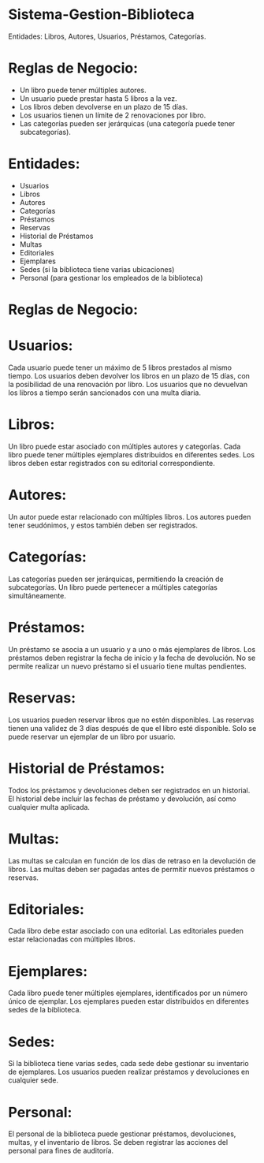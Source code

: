 # Sistema-Gestion-Biblioteca

Entidades: Libros, Autores, Usuarios, Préstamos, Categorías.
# Reglas de Negocio:
- Un libro puede tener múltiples autores.
- Un usuario puede prestar hasta 5 libros a la vez.
- Los libros deben devolverse en un plazo de 15 días.
- Los usuarios tienen un límite de 2 renovaciones por libro.
- Las categorías pueden ser jerárquicas (una categoría puede tener subcategorías).

# Entidades:
- Usuarios
- Libros
- Autores
- Categorías
- Préstamos
- Reservas
- Historial de Préstamos
- Multas
- Editoriales
- Ejemplares
- Sedes (si la biblioteca tiene varias ubicaciones)
- Personal (para gestionar los empleados de la biblioteca)

# Reglas de Negocio:

# Usuarios:
Cada usuario puede tener un máximo de 5 libros prestados al mismo tiempo.
Los usuarios deben devolver los libros en un plazo de 15 días, con la posibilidad de una renovación por libro.
Los usuarios que no devuelvan los libros a tiempo serán sancionados con una multa diaria.

# Libros:
Un libro puede estar asociado con múltiples autores y categorías.
Cada libro puede tener múltiples ejemplares distribuidos en diferentes sedes.
Los libros deben estar registrados con su editorial correspondiente.

# Autores:
Un autor puede estar relacionado con múltiples libros.
Los autores pueden tener seudónimos, y estos también deben ser registrados.

# Categorías:
Las categorías pueden ser jerárquicas, permitiendo la creación de subcategorías.
Un libro puede pertenecer a múltiples categorías simultáneamente.

# Préstamos:
Un préstamo se asocia a un usuario y a uno o más ejemplares de libros.
Los préstamos deben registrar la fecha de inicio y la fecha de devolución.
No se permite realizar un nuevo préstamo si el usuario tiene multas pendientes.

# Reservas:
Los usuarios pueden reservar libros que no estén disponibles.
Las reservas tienen una validez de 3 días después de que el libro esté disponible.
Solo se puede reservar un ejemplar de un libro por usuario.

# Historial de Préstamos:
Todos los préstamos y devoluciones deben ser registrados en un historial.
El historial debe incluir las fechas de préstamo y devolución, así como cualquier multa aplicada.

# Multas:
Las multas se calculan en función de los días de retraso en la devolución de libros.
Las multas deben ser pagadas antes de permitir nuevos préstamos o reservas.

# Editoriales:
Cada libro debe estar asociado con una editorial.
Las editoriales pueden estar relacionadas con múltiples libros.

# Ejemplares:
Cada libro puede tener múltiples ejemplares, identificados por un número único de ejemplar.
Los ejemplares pueden estar distribuidos en diferentes sedes de la biblioteca.

# Sedes:
Si la biblioteca tiene varias sedes, cada sede debe gestionar su inventario de ejemplares.
Los usuarios pueden realizar préstamos y devoluciones en cualquier sede.

# Personal:
El personal de la biblioteca puede gestionar préstamos, devoluciones, multas, y el inventario de libros.
Se deben registrar las acciones del personal para fines de auditoría.

